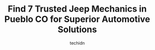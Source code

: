 ---
layout: ampstory
image: https://images.unsplash.com/photo-1633713368363-2b04dadce462?ixlib=rb-4.0.3&ixid=MnwxMjA3fDB8MHxwaG90by1wYWdlfHx8fGVufDB8fHx8&auto=format&fit=crop&w=640&h=853&q=80
author: techidn
featured: false
description: Searching for the finest Jeep Mechanic in Pueblo CO, USA? Look no further than the 7 best Jeep Mechanic in the area, where youll find a team of highly qualified professionals ready to handl
title: Find 7 Trusted Jeep Mechanics in Pueblo CO for Superior Automotive Solutions
cover:
   title: Find 7 Trusted Jeep Mechanics in Pueblo CO for Superior Automotive Solutions
   subtitle: Rickpate
   background: https://images.unsplash.com/photo-1633713368363-2b04dadce462?ixlib=rb-4.0.3&ixid=MnwxMjA3fDB8MHxwaG90by1wYWdlfHx8fGVufDB8fHx8&auto=format&fit=crop&w=640&h=853&q=80

pages: 
 - layout: thirds
   top: <h1>#1 Midas</h1>
   bottom: "<p>I always come here and bring my vehicles and usually I dont have to make appointments but this time around I called and made one they had me scheduled for 12 & I had got</p>"
   background: https://www.knot35.com/toplist/wp-content/uploads/2023/06/best-jeep-mechanic-1-in-pueblo-co-1685833293.jpeg
   backgroundblur: true
 - layout: thirds
   top: <h1>#2 Geared Up Auto Care LLC</h1>
   bottom: "<p>421 N Grand Ave, Pueblo, CO 81003, United States</p>"
   background: https://www.knot35.com/toplist/wp-content/uploads/2023/06/best-jeep-mechanic-2-in-pueblo-co-1685833293.jpeg
   cta:
      link: https://www.knot35.com/toplist/find-7-trusted-jeep-mechanics-in-pueblo-co-for-superior-automotive-solutions/
      text: Find 7 Trusted Jeep Mechanics in Pueblo CO for Superior Automotive Solutions
 - layout: thirds
   top: <h1>#3 Direct Automotive</h1>
   bottom: "<p>1731 S Prairie Ave, Pueblo, CO 81005, United States</p>"
   background: https://www.knot35.com/toplist/wp-content/uploads/2023/06/best-jeep-mechanic-3-in-pueblo-co-1685833294.jpeg
   cta:
      link: https://www.knot35.com/toplist/find-7-trusted-jeep-mechanics-in-pueblo-co-for-superior-automotive-solutions/
      text: Find 7 Trusted Jeep Mechanics in Pueblo CO for Superior Automotive Solutions
 - layout: thirds
   top: <h1>#4 Noricks Auto Service</h1>
   bottom: "<p>422 W 6th St, Pueblo, CO 81003, United States</p>"
   background: https://images.unsplash.com/photo-1597773150796-e5c14ebecbf5?ixlib=rb-4.0.3&ixid=MnwxMjA3fDB8MHxwaG90by1wYWdlfHx8fGVufDB8fHx8&auto=format&fit=crop&w=640&h=853&q=80
   cta:
      link: https://www.knot35.com/toplist/find-7-trusted-jeep-mechanics-in-pueblo-co-for-superior-automotive-solutions/
      text: Find 7 Trusted Jeep Mechanics in Pueblo CO for Superior Automotive Solutions
 - layout: thirds
   top: <h1>#5 Colorado Tire Auto Care Center</h1>
   bottom: "<p>880 Eagleridge Blvd, Pueblo, CO 81008, United States</p>"
   background: https://images.unsplash.com/photo-1515405295579-ba7b45403062?ixlib=rb-4.0.3&ixid=MnwxMjA3fDB8MHxwaG90by1wYWdlfHx8fGVufDB8fHx8&auto=format&fit=crop&w=640&h=853&q=80
   cta:
      link: https://www.knot35.com/toplist/find-7-trusted-jeep-mechanics-in-pueblo-co-for-superior-automotive-solutions/
      text: Find 7 Trusted Jeep Mechanics in Pueblo CO for Superior Automotive Solutions
 - layout: thirds
   top: <h1>#6 Compact Auto Repair LLC</h1>
   bottom: "<p>2771 Santa Fe Dr, Pueblo, CO 81006, United States</p>"
   background: https://images.unsplash.com/photo-1510906594845-bc082582c8cc?ixlib=rb-4.0.3&ixid=MnwxMjA3fDB8MHxwaG90by1wYWdlfHx8fGVufDB8fHx8&auto=format&fit=crop&w=640&h=853&q=80
   cta:
      link: https://www.knot35.com/toplist/find-7-trusted-jeep-mechanics-in-pueblo-co-for-superior-automotive-solutions/
      text: Find 7 Trusted Jeep Mechanics in Pueblo CO for Superior Automotive Solutions
 - layout: thirds
   top: <h1>#7 Car Doctor-Pueblo</h1>
   bottom: "<p>2205 E 4th St, Pueblo, CO 81001, United States</p>"
   background: https://images.unsplash.com/photo-1561679660-d00ee1e0dc8e?ixlib=rb-4.0.3&ixid=MnwxMjA3fDB8MHxwaG90by1wYWdlfHx8fGVufDB8fHx8&auto=format&fit=crop&w=640&h=853&q=80
   cta:
      link: https://www.knot35.com/toplist/find-7-trusted-jeep-mechanics-in-pueblo-co-for-superior-automotive-solutions/
      text: Find 7 Trusted Jeep Mechanics in Pueblo CO for Superior Automotive Solutions
 - layout: thirds
   middle: Continue reading...
   background: https://images.unsplash.com/photo-1614648718611-0635f29016cb?ixlib=rb-4.0.3&ixid=MnwxMjA3fDB8MHxwaG90by1wYWdlfHx8fGVufDB8fHx8&auto=format&fit=crop&w=640&h=853&q=80
   cta:
      link: https://www.knot35.com/toplist/find-7-trusted-jeep-mechanics-in-pueblo-co-for-superior-automotive-solutions/
      text: Find 7 Trusted Jeep Mechanics in Pueblo CO for Superior Automotive Solutions
      
---
